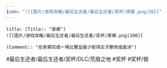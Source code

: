 ```yaml
---
Icon: "![[图片/游戏攻略/最后生还者/最后生还者/奖杯/家鄉.png|30]]"
---
```

```ad-common-silver-trophy
title: (Title:: "家鄉")
![[图片/游戏攻略/最后生还者/最后生还者/奖杯/家鄉.png|100]]

(Comment:: "在家鄉完成一場比賽並最少取得五次擊倒或處決")
```

#最后生还者/最后生还者/奖杯/DLC/荒廢之地 #奖杯 #奖杯/银
